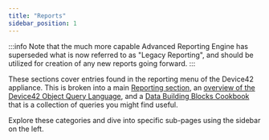 ```yaml
---
title: "Reports"
sidebar_position: 1
---
```


:::info
Note that the much more capable Advanced Reporting Engine has superseded what is now referred to as "Legacy Reporting", and should be utilized for creation of any new reports going forward.
:::

These sections cover entries found in the reporting menu of the Device42 appliance. This is broken into a main [Reporting section](./reports/index.md), an [overview of the Device42 Object Query Language](./device42-doql/index.mdx), and a [Data Building Blocks Cookbook](./dbb-cookbook/index.md) that is a collection of queries you might find useful.

Explore these categories and dive into specific sub-pages using the sidebar on the left.





